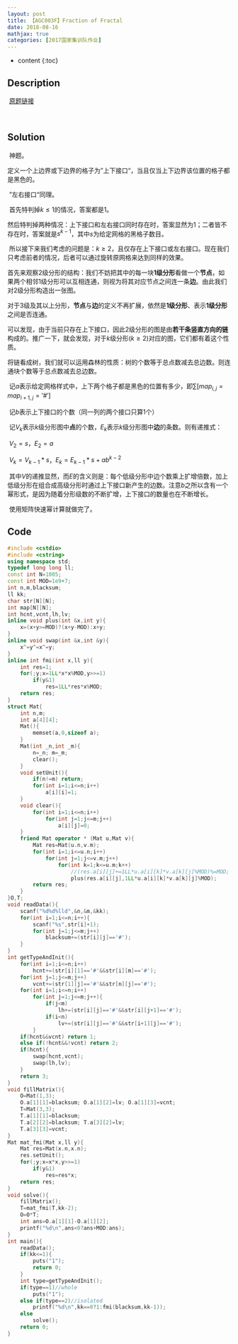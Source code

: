 ```yaml
---
layout: post
title: 【AGC003F】Fraction of Fractal
date: 2018-08-16
mathjax: true
categories: [2017国家集训队作业]
---
```

* content
{:toc}
## Description	

​	[原题链接](http://agc003.contest.atcoder.jp/tasks/agc003_f)

​	

## Solution

​	神题。

​	定义一个上边界或下边界的格子为”上下接口“，当且仅当上下边界该位置的格子都是黑色的。

​	”左右接口“同理。

​	首先特判掉$k \le 1 ​$的情况，答案都是1。

​	然后特判掉两种情况：上下接口和左右接口同时存在时，答案显然为1；二者皆不存在时，答案就是$s^{k-1}$，其中$s$为给定网格的黑格子数目。

​	所以接下来我们考虑的问题是：$k\ge 2$，且仅存在上下接口或左右接口。现在我们只考虑前者的情况，后者可以通过旋转原网格来达到同样的效果。

​	首先来观察2级分形的结构：我们不妨把其中的每一块**1级分形**看做一个**节点**，如果两个相邻1级分形可以互相连通，则视为将其对应节点之间连一条**边**。由此我们对2级分形构造出一张图。

​	对于3级及其以上分形，**节点**与**边**的定义不再扩展，依然是**1级分形**、表示**1级分形**之间是否连通。

​	可以发现，由于当前只存在上下接口，因此2级分形的图是由**若干条竖直方向的链**构成的。推广一下，就会发现，对于$k$级分形$(k \ge 2)$对应的图，它们都有着这个性质。

​	将链看成树，我们就可以运用森林的性质：树的个数等于总点数减去总边数。则连通块个数等于总点数减去总边数。

​	记$a$表示给定网格样式中，上下两个格子都是黑色的位置有多少，即$\sum [map_{i,j}=map_{i+1,j}='\#']$

​	记$b$表示上下接口的个数（同一列的两个接口只算1个）	

​	记$V_k$表示$k$级分形图中**点**的个数，$E_k$表示$k$级分形图中**边**的条数。则有递推式：

​		$V_2=s$，$E_2=a$

​		$V_k=V_{k-1}*s$，$E_k=E_{k-1}*s+ab^{k-2}$

​	其中$V$的递推显然，而$E$的含义则是：每个低级分形中边个数乘上扩增倍数，加上低级分形在组合成高级分形时通过上下接口新产生的边数。注意$b$之所以含有一个幂形式，是因为随着分形级数的不断扩增，上下接口的数量也在不断增长。

​	使用矩阵快速幂计算就做完了。



## Code

```c++
#include <cstdio>
#include <cstring>
using namespace std;
typedef long long ll;
const int N=1005;
const int MOD=1e9+7;
int n,m,blacksum;
ll kk;
char str[N][N];
int map[N][N];
int hcnt,vcnt,lh,lv;
inline void plus(int &x,int y){
	x=(x+y>=MOD)?(x+y-MOD):x+y;
}
inline void swap(int &x,int &y){
	x^=y^=x^=y;
}
inline int fmi(int x,ll y){
	int res=1;
	for(;y;x=1LL*x*x%MOD,y>>=1)
		if(y&1)
			res=1LL*res*x%MOD;
	return res;
}
struct Mat{
	int n,m;
	int a[4][4];
	Mat(){
		memset(a,0,sizeof a);	
	}
	Mat(int _n,int _m){
		n=_n; m=_m;
		clear();
	}
	void setUnit(){
		if(n!=m) return;
		for(int i=1;i<=n;i++)
			a[i][i]=1;
	}
	void clear(){
		for(int i=1;i<=n;i++)
			for(int j=1;j<=m;j++)
				a[i][j]=0;
	}
	friend Mat operator * (Mat u,Mat v){
		Mat res=Mat(u.n,v.m);
		for(int i=1;i<=u.n;i++)
			for(int j=1;j<=v.m;j++)
				for(int k=1;k<=u.m;k++)
					//(res.a[i][j]+=1LL*u.a[i][k]*v.a[k][j]%MOD)%=MOD;
					plus(res.a[i][j],1LL*u.a[i][k]*v.a[k][j]%MOD);
		return res;
	}
}O,T;
void readData(){
	scanf("%d%d%lld",&n,&m,&kk);
	for(int i=1;i<=n;i++){
		scanf("%s",str[i]+1);
		for(int j=1;j<=m;j++)
			blacksum+=(str[i][j]=='#');
	}
}
int getTypeAndInit(){
	for(int i=1;i<=n;i++)
		hcnt+=(str[i][1]=='#'&&str[i][m]=='#');
	for(int j=1;j<=m;j++)
		vcnt+=(str[1][j]=='#'&&str[n][j]=='#');
	for(int i=1;i<=n;i++)
		for(int j=1;j<=m;j++){
			if(j<m)
				lh+=(str[i][j]=='#'&&str[i][j+1]=='#');
			if(i<n)
				lv+=(str[i][j]=='#'&&str[i+1][j]=='#');
		}
	if(hcnt&&vcnt) return 1;
	else if(!hcnt&&!vcnt) return 2;
	if(hcnt){
		swap(hcnt,vcnt);
		swap(lh,lv);
	}
	return 3;
}
void fillMatrix(){
	O=Mat(1,3);
	O.a[1][1]=blacksum; O.a[1][2]=lv; O.a[1][3]=vcnt;
	T=Mat(3,3);
	T.a[1][1]=blacksum;
	T.a[2][2]=blacksum; T.a[3][2]=lv;
	T.a[3][3]=vcnt;
}
Mat mat_fmi(Mat x,ll y){
	Mat res=Mat(x.n,x.n);
	res.setUnit();
	for(;y;x=x*x,y>>=1)
		if(y&1)
			res=res*x;
	return res;
}
void solve(){
	fillMatrix();
	T=mat_fmi(T,kk-2);
	O=O*T;
	int ans=O.a[1][1]-O.a[1][2];
	printf("%d\n",ans<0?ans+MOD:ans);
}
int main(){
	readData();	
	if(kk<=1){
		puts("1");
		return 0;
	}
	int type=getTypeAndInit();
	if(type==1)//whole
		puts("1");
	else if(type==2)//isolated
		printf("%d\n",kk==0?1:fmi(blacksum,kk-1));
	else
		solve();
	return 0;
}
```

​	

​	